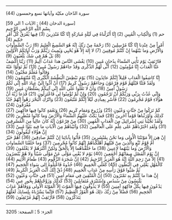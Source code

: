 ------------------------------------------------------------------------

(44) سورة الدّخان مكيّة وآياتها تسع وخمسون  
  
\[سورة الدخان (44) : الآيات 1 الى 59\]  
بِسْمِ اللَّهِ الرَّحْمنِ الرَّحِيمِ  
حم (1) وَالْكِتابِ الْمُبِينِ (2) إِنَّا أَنْزَلْناهُ فِي لَيْلَةٍ مُبارَكَةٍ إِنَّا كُنَّا مُنْذِرِينَ (3)
فِيها يُفْرَقُ كُلُّ أَمْرٍ حَكِيمٍ (4)  
أَمْراً مِنْ عِنْدِنا إِنَّا كُنَّا مُرْسِلِينَ (5) رَحْمَةً مِنْ رَبِّكَ إِنَّهُ هُوَ السَّمِيعُ الْعَلِيمُ (6) رَبِّ
السَّماواتِ وَالْأَرْضِ وَما بَيْنَهُما إِنْ كُنْتُمْ مُوقِنِينَ (7) لا إِلهَ إِلاَّ هُوَ يُحْيِي وَيُمِيتُ
رَبُّكُمْ وَرَبُّ آبائِكُمُ الْأَوَّلِينَ (8) بَلْ هُمْ فِي شَكٍّ يَلْعَبُونَ (9)  
فَارْتَقِبْ يَوْمَ تَأْتِي السَّماءُ بِدُخانٍ مُبِينٍ (10) يَغْشَى النَّاسَ هذا عَذابٌ أَلِيمٌ (11)
رَبَّنَا اكْشِفْ عَنَّا الْعَذابَ إِنَّا مُؤْمِنُونَ (12) أَنَّى لَهُمُ الذِّكْرى وَقَدْ جاءَهُمْ رَسُولٌ مُبِينٌ
(13) ثُمَّ تَوَلَّوْا عَنْهُ وَقالُوا مُعَلَّمٌ مَجْنُونٌ (14)  
إِنَّا كاشِفُوا الْعَذابِ قَلِيلاً إِنَّكُمْ عائِدُونَ (15) يَوْمَ نَبْطِشُ الْبَطْشَةَ الْكُبْرى إِنَّا
مُنْتَقِمُونَ (16) وَلَقَدْ فَتَنَّا قَبْلَهُمْ قَوْمَ فِرْعَوْنَ وَجاءَهُمْ رَسُولٌ كَرِيمٌ (17) أَنْ أَدُّوا إِلَيَّ
عِبادَ اللَّهِ إِنِّي لَكُمْ رَسُولٌ أَمِينٌ (18) وَأَنْ لا تَعْلُوا عَلَى اللَّهِ إِنِّي آتِيكُمْ بِسُلْطانٍ
مُبِينٍ (19)  
وَإِنِّي عُذْتُ بِرَبِّي وَرَبِّكُمْ أَنْ تَرْجُمُونِ (20) وَإِنْ لَمْ تُؤْمِنُوا لِي فَاعْتَزِلُونِ (21) فَدَعا
رَبَّهُ أَنَّ هؤُلاءِ قَوْمٌ مُجْرِمُونَ (22) فَأَسْرِ بِعِبادِي لَيْلاً إِنَّكُمْ مُتَّبَعُونَ (23) وَاتْرُكِ
الْبَحْرَ رَهْواً إِنَّهُمْ جُنْدٌ مُغْرَقُونَ (24)  
كَمْ تَرَكُوا مِنْ جَنَّاتٍ وَعُيُونٍ (25) وَزُرُوعٍ وَمَقامٍ كَرِيمٍ (26) وَنَعْمَةٍ كانُوا فِيها
فاكِهِينَ (27) كَذلِكَ وَأَوْرَثْناها قَوْماً آخَرِينَ (28) فَما بَكَتْ عَلَيْهِمُ السَّماءُ وَالْأَرْضُ
وَما كانُوا مُنْظَرِينَ (29)  
وَلَقَدْ نَجَّيْنا بَنِي إِسْرائِيلَ مِنَ الْعَذابِ الْمُهِينِ (30) مِنْ فِرْعَوْنَ إِنَّهُ كانَ عالِياً مِنَ
الْمُسْرِفِينَ (31) وَلَقَدِ اخْتَرْناهُمْ عَلى عِلْمٍ عَلَى الْعالَمِينَ (32) وَآتَيْناهُمْ مِنَ الْآياتِ
ما فِيهِ بَلؤُا مُبِينٌ (33) إِنَّ هؤُلاءِ لَيَقُولُونَ (34)  
إِنْ هِيَ إِلاَّ مَوْتَتُنَا الْأُولى وَما نَحْنُ بِمُنْشَرِينَ (35) فَأْتُوا بِآبائِنا إِنْ كُنْتُمْ
صادِقِينَ (36) أَهُمْ خَيْرٌ أَمْ قَوْمُ تُبَّعٍ وَالَّذِينَ مِنْ قَبْلِهِمْ أَهْلَكْناهُمْ إِنَّهُمْ كانُوا
مُجْرِمِينَ (37) وَما خَلَقْنَا السَّماواتِ وَالْأَرْضَ وَما بَيْنَهُما لاعِبِينَ (38) ما خَلَقْناهُما
إِلاَّ بِالْحَقِّ وَلكِنَّ أَكْثَرَهُمْ لا يَعْلَمُونَ (39)  
إِنَّ يَوْمَ الْفَصْلِ مِيقاتُهُمْ أَجْمَعِينَ (40) يَوْمَ لا يُغْنِي مَوْلًى عَنْ مَوْلًى شَيْئاً وَلا هُمْ
يُنْصَرُونَ (41) إِلاَّ مَنْ رَحِمَ اللَّهُ إِنَّهُ هُوَ الْعَزِيزُ الرَّحِيمُ (42) إِنَّ شَجَرَةَ الزَّقُّومِ
(43) طَعامُ الْأَثِيمِ (44)  
كَالْمُهْلِ يَغْلِي فِي الْبُطُونِ (45) كَغَلْيِ الْحَمِيمِ (46) خُذُوهُ فَاعْتِلُوهُ إِلى سَواءِ الْجَحِيمِ
(47) ثُمَّ صُبُّوا فَوْقَ رَأْسِهِ مِنْ عَذابِ الْحَمِيمِ (48) ذُقْ إِنَّكَ أَنْتَ الْعَزِيزُ الْكَرِيمُ
(49)  
إِنَّ هذا ما كُنْتُمْ بِهِ تَمْتَرُونَ (50) إِنَّ الْمُتَّقِينَ فِي مَقامٍ أَمِينٍ (51) فِي جَنَّاتٍ وَعُيُونٍ
(52) يَلْبَسُونَ مِنْ سُندُسٍ وَإِسْتَبْرَقٍ مُتَقابِلِينَ (53) كَذلِكَ وَزَوَّجْناهُمْ بِحُورٍ عِينٍ (54)  
يَدْعُونَ فِيها بِكُلِّ فاكِهَةٍ آمِنِينَ (55) لا يَذُوقُونَ فِيهَا الْمَوْتَ إِلاَّ الْمَوْتَةَ الْأُولى
وَوَقاهُمْ عَذابَ الْجَحِيمِ (56) فَضْلاً مِنْ رَبِّكَ ذلِكَ هُوَ الْفَوْزُ الْعَظِيمُ (57) فَإِنَّما
يَسَّرْناهُ بِلِسانِكَ لَعَلَّهُمْ يَتَذَكَّرُونَ (58) فَارْتَقِبْ إِنَّهُمْ مُرْتَقِبُونَ (59)

------------------------------------------------------------------------

الجزء: 5 ¦ الصفحة: 3205

